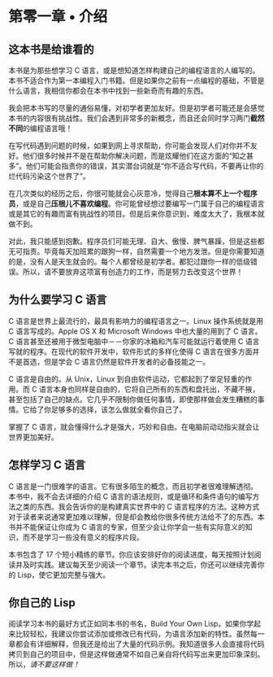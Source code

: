 # 第零一章 • 介绍

## 这本书是给谁看的

本书是为那些想学习 C 语言，或是想知道怎样构建自己的编程语言的人编写的。本书不适合作为第一本编程入门书籍。但是如果你之前有一点编程的基础，不管是什么语言，我相信你都会在本书中找到一些新奇而有趣的东西。

我会把本书写的尽量的通俗易懂，对初学者更加友好。但是初学者可能还是会感觉本书的内容很有挑战性。我们会遇到非常多的新概念，而且还会同时学习两门**截然不同**的编程语言哦！

在写代码遇到问题的时候，如果到网上寻求帮助，你可能会发现人们对你并不友好。他们很多时候并不是在帮助你解决问题，而是炫耀他们在这方面的“知之甚多”。他们可能会指责你的错误，其实潜台词就是“你不适合写代码，不要再让你的烂代码污染这个世界了”。

在几次类似的经历之后，你很可能就会心灰意冷，觉得自己**根本算不上一个程序员**，或是自己**压根儿不喜欢编程**。你可能曾经想过要编写一门属于自己的编程语言或是其它的有趣而富有挑战性的项目。但是后来你意识到，难度太大了，我根本就做不到。

对此，我只能感到抱歉。程序员们可能无理、自大、傲慢、脾气暴躁，但是这些都无可指责。毕竟每天加班累的跟狗一样，自然需要一个地方发泄。但是你需要知道的是，没有人是天生就会的。每个人都曾经是初学者。都犯过跟你一样的低级错误。所以，请不要放弃这项富有创造力的工作，而是努力去改变这个世界！

## 为什么要学习 C 语言

C 语言是世界上最流行的，最具有影响力的编程语言之一。Linux 操作系统就是用 C 语言写成的。Apple OS X 和 Microsoft Windows 中也大量的用到了 C 语言。C 语言甚至还被用于微型电脑中－－你家的冰箱和汽车可能就运行着使用 C 语言写就的程序。在现代的软件开发中，软件形式的多样化使得 C 语言在很多方面并不是首选，但是学会 C 语言仍然是软件开发者的必备技能之一。

C 语言是自由的。从 Unix，Linux 到自由软件运动，它都起到了举足轻重的作用。而 C 语言本身也同样是自由的，它将自己所有的东西和盘托出，不藏不掖，甚至包括了自己的缺点。它几乎不限制你做任何事情，即使那样做会发生糟糕的事情。它给了你足够多的选择，该怎么做就全看你自己了。

掌握了 C 语言，就会懂得什么才是强大，巧妙和自由。在电脑前动动指尖就会让世界更加美好。

## 怎样学习 C 语言

C 语言是一门很难学的语言。它有很多陌生的概念，而且初学者很难理解透彻。本书中，我不会去详细的介绍 C 语言的语法规则，或是循环和条件语句的编写方法之类的东西。我会告诉你的是构建真实世界中的 C 语言程序的方法。这种方式对于读者来说通常更加难以理解，但是却会教给你很多传统方法给不了的东西。本书并不能保证让你成为 C 语言的专家，但至少会让你学会一些有实际意义的知识，而不是学习一些没有意义的程序片段。

本书包含了 17 个短小精练的章节。你应该安排好你的阅读进度，每天按照计划阅读并及时实践。建议每天至少阅读一个章节。读完本书之后，你还可以继续完善你的 Lisp，使它更加完整与强大。

## 你自己的 Lisp

阅读学习本书的最好方式正如同本书的书名，Build Your Own Lisp。如果你学起来比较轻松，我建议你尝试添加或修改已有代码，为语言添加新的特性。虽然每一章都会有详细解释，但我还是给出了大量的代码示例。我知道很多人会直接将代码拷贝到自己的项目中，但是这样做通常不如自己亲自将代码写出来更加印象深刻。所以，*请不要这样做！*
